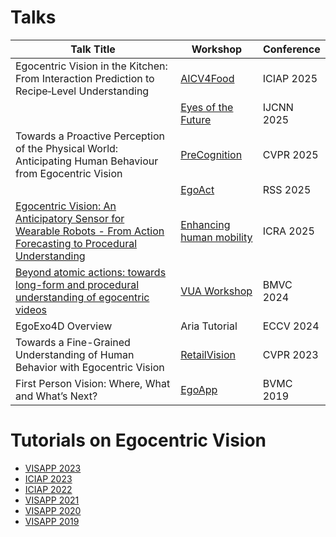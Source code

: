 # Talks

| Talk Title | Workshop | Conference |
|-|-|-|
| Egocentric Vision in the Kitchen: From Interaction Prediction to Recipe‑Level Understanding |[AICV4Food](https://sites.google.com/unimib.it/aicv4food/home) | ICIAP 2025 |
| | [Eyes of the Future](https://sites.google.com/view/iaise-ijcnn-2025/iaise) | IJCNN 2025|
| Towards a Proactive Perception of the Physical World: Anticipating Human Behaviour from Egocentric Vision | [PreCognition](https://sites.google.com/view/ieeecvf-cvpr2025-precognition) | CVPR 2025|
| | [EgoAct](https://egoact.github.io/rss2025/) | RSS 2025 |
| [Egocentric Vision: An Anticipatory Sensor for Wearable Robots - From Action Forecasting to Procedural Understanding](http://antoninofurnari.it/downloads/talks/ehm_icra25.pdf) | [Enhancing human mobility](https://sites.google.com/andrew.cmu.edu/icra2025-vision-wearable-robot) | ICRA 2025|
| [Beyond atomic actions: towards long-form and procedural understanding of egocentric videos](http://antoninofurnari.it/downloads/talks/vua2024_bmvc.pdf) | [VUA Workshop](https://vua-bmvc.github.io/2024/) | BMVC 2024|
| EgoExo4D Overview | Aria Tutorial | ECCV 2024|
| Towards a Fine-Grained Understanding of Human Behavior with Egocentric Vision |  [RetailVision](https://retailvisionworkshop.github.io/old/cvpr2023/) | CVPR 2023 |
| First Person Vision: Where, What and What’s Next? | [EgoApp](https://egoappworkshop.wordpress.com) | BVMC 2019 |

# Tutorials on Egocentric Vision
* [VISAPP 2023](visapp2023/)
* [ICIAP 2023](iciap2023/)
* [ICIAP 2022](iciap2022/)
* [VISAPP 2021](visapp2021/)
* [VISAPP 2020](visapp2020/)
* [VISAPP 2019](visapp2019/)